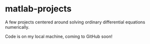# matlab-projects
A few projects centered around solving ordinary differential equations numerically. 

Code is on my local machine, coming to GitHub soon!
